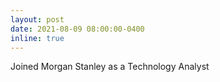 ```yaml
---
layout: post
date: 2021-08-09 08:00:00-0400
inline: true
---
```


Joined Morgan Stanley as a Technology Analyst

